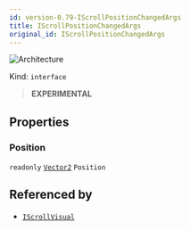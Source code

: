 ```yaml
---
id: version-0.79-IScrollPositionChangedArgs
title: IScrollPositionChangedArgs
original_id: IScrollPositionChangedArgs
---
```


![Architecture](https://img.shields.io/badge/architecture-new_only-blue)

Kind: `interface`

> **EXPERIMENTAL**

## Properties
### Position
`readonly`  [`Vector2`](https://docs.microsoft.com/uwp/api/Windows.Foundation.Numerics.Vector2) `Position`

## Referenced by
- [`IScrollVisual`](IScrollVisual)
